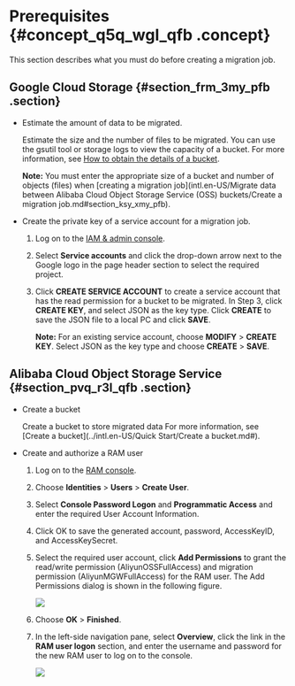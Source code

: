 # Prerequisites {#concept_q5q_wgl_qfb .concept}

This section describes what you must do before creating a migration job.

## Google Cloud Storage {#section_frm_3my_pfb .section}

-   Estimate the amount of data to be migrated.

    Estimate the size and the number of files to be migrated. You can use the gsutil tool or storage logs to view the capacity of a bucket. For more information, see [How to obtain the details of a bucket](https://cloud.google.com/storage/docs/getting-bucket-information?hl=zh-cn).

    **Note:** You must enter the appropriate size of a bucket and number of objects \(files\) when [creating a migration job](intl.en-US/Migrate data between Alibaba Cloud Object Storage Service (OSS) buckets/Create a migration job.md#section_ksy_xmy_pfb).

-   Create the private key of a service account for a migration job.

    1.  Log on to the [IAM & admin console](https://console.cloud.google.com/iam-admin).
    2.  Select **Service accounts** and click the drop-down arrow next to the Google logo in the page header section to select the required project.
    3.  Click **CREATE SERVICE ACCOUNT** to create a service account that has the read permission for a bucket to be migrated. In Step 3, click **CREATE KEY**, and select JSON as the key type. Click **CREATE** to save the JSON file to a local PC and click **SAVE**.

        **Note:** For an existing service account, choose **MODIFY** \> **CREATE KEY**. Select JSON as the key type and choose **CREATE** \> **SAVE**.


## Alibaba Cloud Object Storage Service {#section_pvq_r3l_qfb .section}

-   Create a bucket

    Create a bucket to store migrated data For more information, see [Create a bucket](../intl.en-US/Quick Start/Create a bucket.md#).

-   Create and authorize a RAM user
    1.  Log on to the [RAM console](https://ram.console.aliyun.com).
    2.  Choose **Identities** \> **Users** \> **Create User**.
    3.  Select **Console Password Logon** and **Programmatic Access** and enter the required User Account Information.
    4.  Click OK to save the generated account, password, AccessKeyID, and AccessKeySecret.
    5.  Select the required user account, click **Add Permissions** to grant the read/write permission \(AliyunOSSFullAccess\) and migration permission \(AliyunMGWFullAccess\) for the RAM user. The Add Permissions dialog is shown in the following figure.

        ![](http://static-aliyun-doc.oss-cn-hangzhou.aliyuncs.com/assets/img/40745/155737032221235_en-US.png)

    6.  Choose **OK** \> **Finished**.
    7.  In the left-side navigation pane, select **Overview**, click the link in the **RAM user logon** section, and enter the username and password for the new RAM user to log on to the console.

        ![](http://static-aliyun-doc.oss-cn-hangzhou.aliyuncs.com/assets/img/40745/155737032234662_en-US.png)


